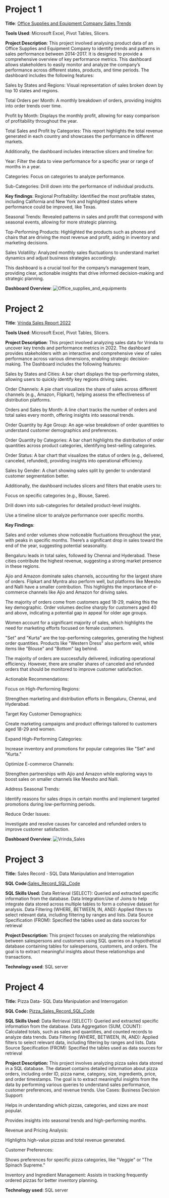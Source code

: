 # Project 1

**Title**: [Office Supplies and Equipment Company Sales Trends](https://github.com/NicholasBabs/Nicholasbabs.github.io/blob/main/Office%20Equipment%20Analysis.xlsx)

**Tools Used**: Microsoft Excel, Pivot Tables, Slicers.

**Project Description**: This project involved analysing product data of an Office Supplies and Equipment Company to identify trends and patterns in sales performance between 2014-2017. It is designed to provide a comprehensive overview of key performance metrics. This dashboard allows stakeholders to easily monitor and analyze the company’s performance across different states, products, and time periods. The dashboard includes the following features:

Sales by States and Regions: Visual representation of sales broken down by top 10 states and regions.

Total Orders  per Month: A monthly breakdown of orders, providing insights into order trends over time.

Profit by Month: Displays the monthly profit, allowing for easy comparison of profitability throughout the year.

Total Sales and Profit by Categories: This report highlights the total revenue generated in each country and showcases the performance in different markets.

Additionally, the dashboard includes interactive slicers and timeline for:

Year: Filter the data to view performance for a specific year or range of months in a year.

Categories: Focus on categories to analyze performance.

Sub-Categories: Drill down into the performance of individual  products.

**Key findings**:
Regional Profitability: Identified the most profitable states, including California and New York and highlighted states where performance could be improved, like Texas.

Seasonal Trends: Revealed patterns in sales and profit that correspond with seasonal events, allowing for more strategic planning.

Top-Performing Products: Highlighted the products such as phones and chairs that are driving the most revenue and profit, aiding in inventory and marketing decisions.

Sales Volatility: Analyzed monthly sales fluctuations to understand market dynamics and adjust business strategies accordingly.

This dashboard is a crucial tool for the company’s management team, providing clear, actionable insights that drive informed decision-making and strategic planning.


**Dashboard Overview**:
![Office_supplies_and_equipments](Office_supplies_and_equipments.png)







# Project 2

**Title**: [Vrinda Sales Report 2022](https://github.com/NicholasBabs/Nicholasbabs.github.io/blob/main/Office%20Equipment%20Analysis.xlsx)

**Tools Used**: Microsoft Excel, Pivot Tables, Slicers.

**Project Description**:
 This project involved analyzing sales data for Vrinda to uncover key trends and performance metrics in 2022. The dashboard provides stakeholders with an interactive and comprehensive view of sales performance across various dimensions, enabling strategic decision-making. The Dashboard includes the following features:
 
Sales by States and Cities: A bar chart displays the top-performing states, allowing users to quickly identify key regions driving sales.

Order Channels: A pie chart visualizes the share of sales across different channels (e.g., Amazon, Flipkart), helping assess the effectiveness of distribution platforms.

Orders and Sales by Month: A line chart tracks the number of orders and total sales every month, offering insights into seasonal trends.

Order Quantity by Age Group: An age-wise breakdown of order quantities to understand customer demographics and preferences.

Order Quantity by Categories: A bar chart highlights the distribution of order quantities across product categories, identifying best-selling categories.

Order Status: A bar chart that visualizes the status of orders (e.g., delivered, canceled, refunded), providing insights into operational efficiency.

Sales by Gender: A chart showing sales split by gender to understand customer segmentation better.

Additionally, the dashboard includes slicers and filters that enable users to:

Focus on specific categories (e.g., Blouse, Saree).

Drill down into sub-categories for detailed product-level insights.

Use a timeline slicer to analyze performance over specific months.

**Key Findings**:

Sales and order volumes show noticeable fluctuations throughout the year, with peaks in specific months.
There’s a significant drop in sales toward the end of the year, suggesting potential seasonality.

Bengaluru leads in total sales, followed by Chennai and Hyderabad.
These cities contribute the highest revenue, suggesting a strong market presence in these regions.

Ajio and Amazon dominate sales channels, accounting for the largest share of orders.
Flipkart and Myntra also perform well, but platforms like Meesho and Nalli have a smaller contribution.
This highlights the importance of e-commerce channels like Ajio and Amazon for driving sales.

The majority of orders come from customers aged 18-29, making this the key demographic.
Order volumes decline sharply for customers aged 40 and above, indicating a potential gap in appeal for older age groups.

Women account for a significant majority of sales, which highlights the need for marketing efforts focused on female customers.

"Set" and "Kurta" are the top-performing categories, generating the highest order quantities.
Products like "Western Dress" also perform well, while items like "Blouse" and "Bottom" lag behind.

The majority of orders are successfully delivered, indicating operational efficiency.
However, there are smaller shares of canceled and refunded orders that should be monitored to improve customer satisfaction.

Actionable Recommendations:

Focus on High-Performing Regions:

Strengthen marketing and distribution efforts in Bengaluru, Chennai, and Hyderabad.

Target Key Customer Demographics:

Create marketing campaigns and product offerings tailored to customers aged 18-29 and women.

Expand High-Performing Categories:

Increase inventory and promotions for popular categories like "Set" and "Kurta."

Optimize E-commerce Channels:

Strengthen partnerships with Ajio and Amazon while exploring ways to boost sales on smaller channels like Meesho and Nalli.

Address Seasonal Trends:

Identify reasons for sales drops in certain months and implement targeted promotions during low-performing periods.

Reduce Order Issues:

Investigate and resolve causes for canceled and refunded orders to improve customer satisfaction.

**Dashboard Overview**:
![Vrinda_Sales](Vrinda_Sales.png)

# Project 3

**Title:** Sales Record - SQL Data Manipulation and Interrogation

**SQL Code:**[Sales_Record_SQL_Code](https://github.com/NicholasBabs/Nicholasbabs.github.io/blob/main/Sales_Record.sql)

**SQL Skills Used:** Data Retrieval (SELECT): Queried and extracted specific information from the database.
Data Integration:Use of Joins to help integrate data stored across multiple tables to form a cohesive dataset for analysis.
Data Filtering (WHERE, BETWEEN, IN, AND): Applied filters to select relevant data, including filtering by ranges and lists.
Data Source Specification (FROM): Specified the tables used as data sources for retrieval

**Project Description:** This project focuses on analyzing the relationships between salespersons and customers using SQL queries on a hypothetical database containing tables for salespersons, customers, and orders. The goal is to extract meaningful insights about these relationships and transactions.

**Technology used**: SQL server

# Project 4

**Title:** Pizza Data- SQL Data Manipulation and Interrogation

**SQL Code:** [Pizza_Sales_Record_SQL_Code](https://github.com/NicholasBabs/Nicholasbabs.github.io/blob/main/Pizza_sales.sql)

**SQL Skills Used:** Data Retrieval (SELECT): Queried and extracted specific information from the database.
Data Aggregation (SUM, COUNT): Calculated totals, such as sales and quantities, and counted records to analyze data trends.
Data Filtering (WHERE, BETWEEN, IN, AND): Applied filters to select relevant data, including filtering by ranges and lists.
Data Source Specification (FROM): Specified the tables used as data sources for retrieval

**Project Description:** This project involves analyzing pizza sales data stored in a SQL database. The dataset contains detailed information about pizza orders, including order ID, pizza name, category, size, ingredients, price, and order timestamps. The goal is to extract meaningful insights from the data by performing various queries to understand sales performance, customer preferences, and revenue trends.
Use Cases:
Business Decision Support:

Helps in understanding which pizzas, categories, and sizes are most popular.

Provides insights into seasonal trends and high-performing months.

Revenue and Pricing Analysis:

Highlights high-value pizzas and total revenue generated.

Customer Preferences:

Shows preferences for specific pizza categories, like "Veggie" or "The Spinach Supreme."

Inventory and Ingredient Management:
Assists in tracking frequently ordered pizzas for better inventory planning.


**Technology used**: SQL server









